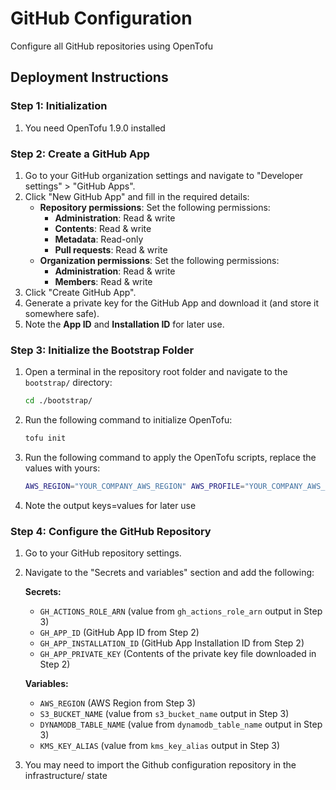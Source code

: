 # GitHub Configuration

Configure all GitHub repositories using OpenTofu

## Deployment Instructions

### Step 1: Initialization

1. You need OpenTofu 1.9.0 installed

### Step 2: Create a GitHub App

1. Go to your GitHub organization settings and navigate to "Developer settings" > "GitHub Apps".
2. Click "New GitHub App" and fill in the required details:
   - **Repository permissions**: Set the following permissions:
     - **Administration**: Read & write
     - **Contents**: Read & write
     - **Metadata**: Read-only
     - **Pull requests**: Read & write
   - **Organization permissions**: Set the following permissions:
     - **Administration**: Read & write
     - **Members**: Read & write
3. Click "Create GitHub App".
4. Generate a private key for the GitHub App and download it (and store it somewhere safe).
5. Note the **App ID** and **Installation ID** for later use.

### Step 3: Initialize the Bootstrap Folder

1. Open a terminal in the repository root folder and navigate to the `bootstrap/` directory:
   ```sh
   cd ./bootstrap/
   ```
2. Run the following command to initialize OpenTofu:
   ```sh
   tofu init
   ```
3. Run the following command to apply the OpenTofu scripts, replace the values with yours:
   ```sh
   AWS_REGION="YOUR_COMPANY_AWS_REGION" AWS_PROFILE="YOUR_COMPANY_AWS_PROFILE" tofu apply -var="aws_account_id=YOUR_COMPANY_AWS_ACCOUNT_ID" -var="github_username=YOUR_COMPANY_GITHUB_USERNAME" -var="github_repository=YOUR_COMPANY_GITHUB_CONFIGURATION_REPOSITORY" -var='default_tags={"CompanyIdentifier":"YOUR_COMPANY_IDENTIFIER"}'
   ```
4. Note the output keys=values for later use

### Step 4: Configure the GitHub Repository

1. Go to your GitHub repository settings.
2. Navigate to the "Secrets and variables" section and add the following:

   **Secrets:**

   - `GH_ACTIONS_ROLE_ARN` (value from `gh_actions_role_arn` output in Step 3)
   - `GH_APP_ID` (GitHub App ID from Step 2)
   - `GH_APP_INSTALLATION_ID` (GitHub App Installation ID from Step 2)
   - `GH_APP_PRIVATE_KEY` (Contents of the private key file downloaded in Step 2)

   **Variables:**

   - `AWS_REGION` (AWS Region from Step 3)
   - `S3_BUCKET_NAME` (value from `s3_bucket_name` output in Step 3)
   - `DYNAMODB_TABLE_NAME` (value from `dynamodb_table_name` output in Step 3)
   - `KMS_KEY_ALIAS` (value from `kms_key_alias` output in Step 3)

3. You may need to import the Github configuration repository in the infrastructure/ state
